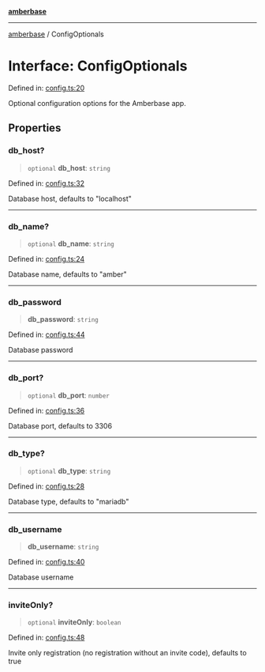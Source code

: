 [**amberbase**](../README.md)

***

[amberbase](../globals.md) / ConfigOptionals

# Interface: ConfigOptionals

Defined in: [config.ts:20](https://github.com/amberbase/amberbase/blob/81aedbf4fe970dbf0032c9ddb84e467b0235ae2d/src/backend/src/amber/config.ts#L20)

Optional configuration options for the Amberbase app.

## Properties

### db\_host?

> `optional` **db\_host**: `string`

Defined in: [config.ts:32](https://github.com/amberbase/amberbase/blob/81aedbf4fe970dbf0032c9ddb84e467b0235ae2d/src/backend/src/amber/config.ts#L32)

Database host, defaults to "localhost"

***

### db\_name?

> `optional` **db\_name**: `string`

Defined in: [config.ts:24](https://github.com/amberbase/amberbase/blob/81aedbf4fe970dbf0032c9ddb84e467b0235ae2d/src/backend/src/amber/config.ts#L24)

Database name, defaults to "amber"

***

### db\_password

> **db\_password**: `string`

Defined in: [config.ts:44](https://github.com/amberbase/amberbase/blob/81aedbf4fe970dbf0032c9ddb84e467b0235ae2d/src/backend/src/amber/config.ts#L44)

Database password

***

### db\_port?

> `optional` **db\_port**: `number`

Defined in: [config.ts:36](https://github.com/amberbase/amberbase/blob/81aedbf4fe970dbf0032c9ddb84e467b0235ae2d/src/backend/src/amber/config.ts#L36)

Database port, defaults to 3306

***

### db\_type?

> `optional` **db\_type**: `string`

Defined in: [config.ts:28](https://github.com/amberbase/amberbase/blob/81aedbf4fe970dbf0032c9ddb84e467b0235ae2d/src/backend/src/amber/config.ts#L28)

Database type, defaults to "mariadb"

***

### db\_username

> **db\_username**: `string`

Defined in: [config.ts:40](https://github.com/amberbase/amberbase/blob/81aedbf4fe970dbf0032c9ddb84e467b0235ae2d/src/backend/src/amber/config.ts#L40)

Database username

***

### inviteOnly?

> `optional` **inviteOnly**: `boolean`

Defined in: [config.ts:48](https://github.com/amberbase/amberbase/blob/81aedbf4fe970dbf0032c9ddb84e467b0235ae2d/src/backend/src/amber/config.ts#L48)

Invite only registration (no registration without an invite code), defaults to true
